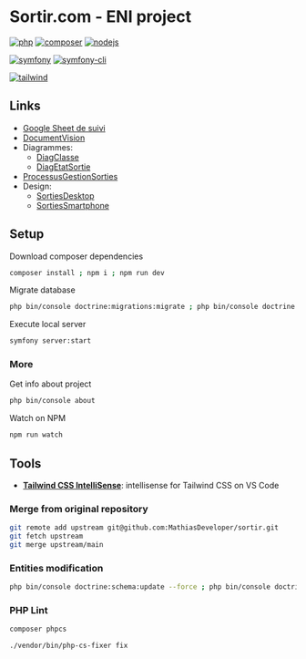 # Sortir.com - ENI project

[![php](https://img.shields.io/static/v1?label=PHP&message=v7.4&color=777bb4&style=flat-square&logo=php&logoColor=ffffff)](https://www.php.net)
[![composer](https://img.shields.io/static/v1?label=Composer&message=v2.0&color=885630&style=flat-square&logo=composer&logoColor=ffffff)](https://getcomposer.org)
[![nodejs](https://img.shields.io/static/v1?label=NodeJS&message=14.16&color=339933&style=flat-square&logo=node.js&logoColor=ffffff)](https://nodejs.org/en)

[![symfony](https://img.shields.io/static/v1?label=Symfony&message=v5.2&color=000000&style=flat-square&logo=symfony&logoColor=ffffff)](https://symfony.com)
[![symfony-cli](https://img.shields.io/static/v1?label=Symfony%20CLI&message=v4.23&color=000000&style=flat-square&logo=symfony&logoColor=ffffff)](https://symfony.com/download)

[![tailwind](https://img.shields.io/static/v1?label=Tailwind%20CSS&message=v2.0&color=38B2AC&style=flat-square&logo=tailwind-css&logoColor=ffffff)](https://tailwindcss.com)

## Links

- [Google Sheet de suivi](https://docs.google.com/spreadsheets/d/131CAxNME372qm2FX7gnCs4deH3-LuFOWtwokA7fnBF0/edit)
- [DocumentVision](https://drive.google.com/file/d/1VQM9pxCYF7nC5RkaQD6G_TdjFPG_hPs_/view?usp=sharing)
- Diagrammes:
  - [DiagClasse](https://drive.google.com/file/d/1ns1J-5P5rwfAdU1aXhhQy-cJGs3LURWH/view?usp=sharing)
  - [DiagEtatSortie](https://drive.google.com/file/d/10Bbsz8DzsUwOveYMYyf-s6MR-kxf3f80/view?usp=sharing)
- [ProcessusGestionSorties](https://drive.google.com/file/d/1NXGoYOBPdm4q3xlo5j3_CrcF_UBUPmM0/view?usp=sharing)
- Design:
  - [SortiesDesktop](https://drive.google.com/file/d/18MFFSH4v3AcdpCw-rArNVaNX5upjOeO9/view?usp=sharing)
  - [SortiesSmartphone](https://drive.google.com/file/d/1flaWmtIMdJw1qO2YJcEZv4HUNZKcahAv/view?usp=sharing)

## Setup

Download composer dependencies

```bash
composer install ; npm i ; npm run dev
```

Migrate database

```bash
php bin/console doctrine:migrations:migrate ; php bin/console doctrine:fixtures:load
```

Execute local server

```bash
symfony server:start
```

### More

Get info about project

```bash
php bin/console about
```

Watch on NPM

```bash
npm run watch
```

## Tools

- [**Tailwind CSS IntelliSense**](https://marketplace.visualstudio.com/items?itemName=bradlc.vscode-tailwindcss): intellisense for Tailwind CSS on VS Code

### Merge from original repository

```bash
git remote add upstream git@github.com:MathiasDeveloper/sortir.git
git fetch upstream
git merge upstream/main
```

### Entities modification

```bash
php bin/console doctrine:schema:update --force ; php bin/console doctrine:migrations:migrate
```

### PHP Lint

```bash
composer phpcs
```

```bash
./vendor/bin/php-cs-fixer fix
```
